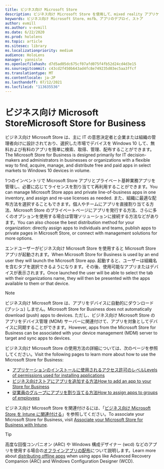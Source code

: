 ```yaml
---
title: ビジネス向け Microsoft Store
description: ビジネス向け Microsoft Store を使用して、mixed reality アプリケーションをビジネスに発行する方法について説明します。
keywords: ビジネス向け Microsoft Store、msfb、アプリのデプロイ、ストア
author: evmill
ms.author: v-evmill
ms.date: 6/22/2020
ms.prod: hololens
ms.topic: article
ms.sitesec: library
ms.localizationpriority: medium
audience: HoloLens
manager: yannisle
ms.openlocfilehash: d7d5ad05dc675cf07afd075f4fb52d24cd4d3e15
ms.sourcegitcommit: c43cd2f450b643ad4fc8e749235d03ec5aa3ffcf
ms.translationtype: MT
ms.contentlocale: ja-JP
ms.lasthandoff: 07/12/2021
ms.locfileid: "113635536"
---
```

# <a name="microsoft-store-for-business"></a><span data-ttu-id="1e468-104">ビジネス向け Microsoft Store</span><span class="sxs-lookup"><span data-stu-id="1e468-104">Microsoft Store for Business</span></span>

<span data-ttu-id="1e468-105">ビジネス向け Microsoft Store は、主に IT の意思決定者と企業または組織の管理者向けに設計されており、選択した市場でデバイスを Windows 10 して、無料および有料のアプリを簡単に検索、取得、管理、配布することができます。</span><span class="sxs-lookup"><span data-stu-id="1e468-105">The Microsoft Store for Business is designed primarily for IT decision-makers and administrators in businesses or organizations with a flexible way to find, acquire, manage, and distribute free and paid apps in select markets to Windows 10 devices in volume.</span></span> 

<span data-ttu-id="1e468-106">1つのインベントリで Microsoft Store アプリとプライベート基幹業務アプリを管理し、必要に応じてライセンスを割り当てて再利用することができます。</span><span class="sxs-lookup"><span data-stu-id="1e468-106">You can manage Microsoft Store apps and private line-of-business apps in one inventory, and assign and re-use licenses as needed.</span></span> <span data-ttu-id="1e468-107">また、組織に最適な配布方法を選択することもできます。個人やチームにアプリを直接割り当てる方法、Microsoft Store のプライベートページにアプリを発行する方法、さらに多くのオプションを使用する場合は管理ソリューションに接続する方法などがあります。</span><span class="sxs-lookup"><span data-stu-id="1e468-107">You can also choose the best distribution method for your organization: directly assign apps to individuals and teams, publish apps to private pages in Microsoft Store, or connect with management solutions for more options.</span></span>

<span data-ttu-id="1e468-108">エンドユーザーがビジネス向け Microsoft Store を使用すると Microsoft Store アプリが起動されます。</span><span class="sxs-lookup"><span data-stu-id="1e468-108">When Microsoft Store for Business is used by an end user they will launch the Microsoft Store app.</span></span> <span data-ttu-id="1e468-109">起動すると、ユーザーは組織名を含むタブを選択できるようになります。その後、使用可能なアプリまたはデバイスが表示されます。</span><span class="sxs-lookup"><span data-stu-id="1e468-109">Once launched the user will be able to select the tab with their organizations name, they will then be presented with the apps available to them or that device.</span></span>

> [!Note] 
> <span data-ttu-id="1e468-110">ビジネス向け Microsoft Store は、アプリをデバイスに自動的にダウンロード (プッシュ) しません。</span><span class="sxs-lookup"><span data-stu-id="1e468-110">Microsoft Store for Business does not automatically download (push) apps to devices.</span></span> <span data-ttu-id="1e468-111">ただし、ビジネス向け Microsoft Store のアプリをデバイス管理 (MDM) サーバーに関連付けて、アプリを対象としてデバイスに同期することができます。</span><span class="sxs-lookup"><span data-stu-id="1e468-111">However, apps from the Microsoft Store for Business can be associated with your device management (MDM) server to target and sync apps to devices.</span></span>

<span data-ttu-id="1e468-112">ビジネス向け Microsoft Store の使用方法の詳細については、次のページを参照してください。</span><span class="sxs-lookup"><span data-stu-id="1e468-112">Visit the following pages to learn more about how to use the Microsoft Store for Business:</span></span>

* [<span data-ttu-id="1e468-113">アプリケーションのインストールに使用されるアクセス許可のレベル</span><span class="sxs-lookup"><span data-stu-id="1e468-113">Levels of permissions used for installing applications</span></span>](/mem/intune/configuration/device-restrictions-windows-holographic#app-store)
* [<span data-ttu-id="1e468-114">ビジネス向けストアにアプリを追加する方法</span><span class="sxs-lookup"><span data-stu-id="1e468-114">How to add an app to your Store for Business</span></span>](/mem/intune/apps/store-apps-windows)
* [<span data-ttu-id="1e468-115">従業員のグループにアプリを割り当てる方法</span><span class="sxs-lookup"><span data-stu-id="1e468-115">How to assign apps to groups of employees</span></span>](/mem/intune/apps/windows-store-for-business)

<span data-ttu-id="1e468-116">ビジネス向け Microsoft Store を関連付けるには、「[ビジネス向け Microsoft Store を Intune に関連付ける](/mem/intune/apps/windows-store-for-business#associate-your-microsoft-store-for-business-account-with-intune)」を参照してください。</span><span class="sxs-lookup"><span data-stu-id="1e468-116">To associate your Microsoft Store for Business, visit [Associate your Microsoft Store for Business with Intune](/mem/intune/apps/windows-store-for-business#associate-your-microsoft-store-for-business-account-with-intune).</span></span>

> [!Tip]
> <span data-ttu-id="1e468-117">高度な回復コンパニオン (ARC) や Windows 構成デザイナー (wcd) などのアプリを使用する場合の[オフラインアプリの配布](/microsoft-store/distribute-offline-apps)について説明します。</span><span class="sxs-lookup"><span data-stu-id="1e468-117">Learn more about [distributing offline apps](/microsoft-store/distribute-offline-apps) when using apps like Advanced Recovery Companion (ARC) and Windows Configuration Designer (WCD).</span></span>

